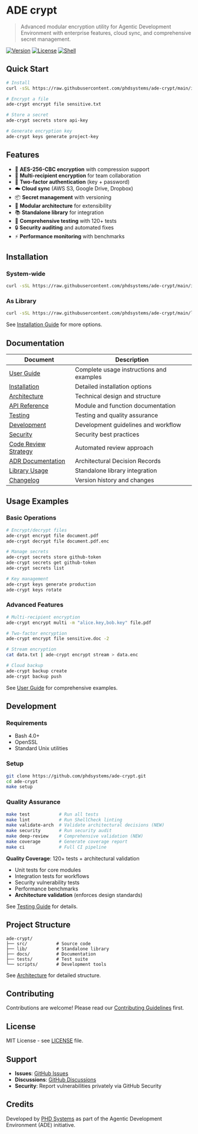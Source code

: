 # ADE crypt

> Advanced modular encryption utility for Agentic Development Environment with enterprise features, cloud sync, and comprehensive secret management.

[![Version](https://img.shields.io/badge/version-2.1.0-blue.svg)](https://github.com/phdsystems/ade-crypt/releases)
[![License](https://img.shields.io/badge/license-MIT-green.svg)](LICENSE)
[![Shell](https://img.shields.io/badge/shell-bash%204.0%2B-orange.svg)](https://www.gnu.org/software/bash/)

## Quick Start

```bash
# Install
curl -sSL https://raw.githubusercontent.com/phdsystems/ade-crypt/main/install.sh | bash

# Encrypt a file
ade-crypt encrypt file sensitive.txt

# Store a secret
ade-crypt secrets store api-key

# Generate encryption key
ade-crypt keys generate project-key
```

## Features

- 🔐 **AES-256-CBC encryption** with compression support
- 👥 **Multi-recipient encryption** for team collaboration
- 🔑 **Two-factor authentication** (key + password)
- ☁️ **Cloud sync** (AWS S3, Google Drive, Dropbox)
- 📦 **Secret management** with versioning
- 🎯 **Modular architecture** for extensibility
- 📚 **Standalone library** for integration
- 🧪 **Comprehensive testing** with 120+ tests
- 🔒 **Security auditing** and automated fixes
- ⚡ **Performance monitoring** with benchmarks

## Installation

### System-wide
```bash
curl -sSL https://raw.githubusercontent.com/phdsystems/ade-crypt/main/install.sh | bash
```

### As Library
```bash
curl -sSL https://raw.githubusercontent.com/phdsystems/ade-crypt/main/lib/install.sh | bash
```

See [Installation Guide](docs/INSTALLATION.md) for more options.

## Documentation

| Document | Description |
|----------|-------------|
| [User Guide](docs/USER_GUIDE.md) | Complete usage instructions and examples |
| [Installation](docs/INSTALLATION.md) | Detailed installation options |
| [Architecture](docs/ARCHITECTURE.md) | Technical design and structure |
| [API Reference](docs/API_REFERENCE.md) | Module and function documentation |
| [Testing](docs/TESTING.md) | Testing and quality assurance |
| [Development](docs/DEVELOPMENT.md) | Development guidelines and workflow |
| [Security](docs/SECURITY.md) | Security best practices |
| [Code Review Strategy](docs/CODE_REVIEW_STRATEGY.md) | Automated review approach |
| [ADR Documentation](docs/adr/) | Architectural Decision Records |
| [Library Usage](lib/README.md) | Standalone library integration |
| [Changelog](CHANGELOG.md) | Version history and changes |

## Usage Examples

### Basic Operations
```bash
# Encrypt/decrypt files
ade-crypt encrypt file document.pdf
ade-crypt decrypt file document.pdf.enc

# Manage secrets
ade-crypt secrets store github-token
ade-crypt secrets get github-token
ade-crypt secrets list

# Key management
ade-crypt keys generate production
ade-crypt keys rotate
```

### Advanced Features
```bash
# Multi-recipient encryption
ade-crypt encrypt multi -m "alice.key,bob.key" file.pdf

# Two-factor encryption
ade-crypt encrypt file sensitive.doc -2

# Stream encryption
cat data.txt | ade-crypt encrypt stream > data.enc

# Cloud backup
ade-crypt backup create
ade-crypt backup push
```

See [User Guide](docs/USER_GUIDE.md) for comprehensive examples.

## Development

### Requirements
- Bash 4.0+
- OpenSSL
- Standard Unix utilities

### Setup
```bash
git clone https://github.com/phdsystems/ade-crypt.git
cd ade-crypt
make setup
```

### Quality Assurance
```bash
make test           # Run all tests
make lint           # Run ShellCheck linting
make validate-arch  # Validate architectural decisions (NEW)
make security       # Run security audit
make deep-review    # Comprehensive validation (NEW)
make coverage       # Generate coverage report
make ci             # Full CI pipeline
```

**Quality Coverage**: 120+ tests + architectural validation
- Unit tests for core modules
- Integration tests for workflows  
- Security vulnerability tests
- Performance benchmarks
- **Architecture validation** (enforces design standards)

See [Testing Guide](docs/TESTING.md) for details.

## Project Structure

```
ade-crypt/
├── src/           # Source code
├── lib/           # Standalone library
├── docs/          # Documentation
├── tests/         # Test suite
└── scripts/       # Development tools
```

See [Architecture](docs/ARCHITECTURE.md) for detailed structure.

## Contributing

Contributions are welcome! Please read our [Contributing Guidelines](CONTRIBUTING.md) first.

## License

MIT License - see [LICENSE](LICENSE) file.

## Support

- **Issues**: [GitHub Issues](https://github.com/phdsystems/ade-crypt/issues)
- **Discussions**: [GitHub Discussions](https://github.com/phdsystems/ade-crypt/discussions)
- **Security**: Report vulnerabilities privately via GitHub Security

## Credits

Developed by [PHD Systems](https://github.com/phdsystems) as part of the Agentic Development Environment (ADE) initiative.